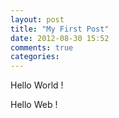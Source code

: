 ```yaml
---
layout: post
title: "My First Post"
date: 2012-08-30 15:52
comments: true
categories: 
---
```


Hello World ! 

<p>

Hello Web ! 